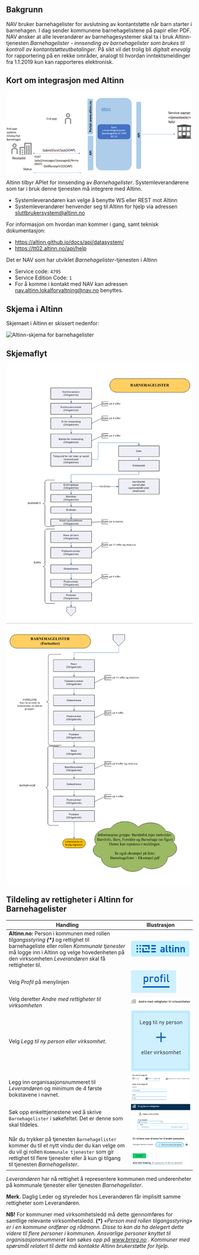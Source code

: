## Bakgrunn

NAV bruker barnehagelister for avslutning av kontantstøtte når barn starter i barnehagen. I dag sender kommunene barnehagelistene på papir eller PDF. NAV ønsker at alle leverandører av barnehagesystemer skal ta i bruk Altinn-tjenesten _Barnehagelister - innsending av barnehagelister som brukes til kontroll av kontantstøtteutbetalinger_. På sikt vil det trolig bli _digitalt enevalg_ for rapportering på en rekke områder, analogt til hvordan inntektsmeldinger fra 1.1.2019 kun kan rapporteres elektronisk.

## Kort om integrasjon med Altinn
![Grensesnitt for innsending av Barnehagelister i Altinn](Barnehagelister-integrasjon-altinn.png)

Altinn tilbyr APIet for innsending av _Barnehagelister_. Systemleverandørene som tar i bruk denne tjenesten må integrere med Altinn. 
- Systemleverandøren kan velge å benytte WS eller REST mot Altinn
- Systemleverandører henvender seg til Altinn for hjelp via adressen sluttbrukersystem@altinn.no

For informasjon om hvordan man kommer i gang, samt teknisk dokumentasjon:
- https://altinn.github.io/docs/api/datasystem/
- https://tt02.altinn.no/api/help

Det er NAV som har utviklet _Barnehagelister_-tjenesten i Altinn
- Service code: `4795` 
- Service Edition Code: `1`
- For å komme i kontakt med NAV kan adressen nav.altinn.lokalforvaltning@nav.no benyttes.

## Skjema i Altinn
Skjemaet i Altinn er skissert nedenfor:

![Altinn-skjema for barnehagelister](Barnehageliste-skjema.png)

## Skjemaflyt
![Skjemaflyt for barnehagelister 1](Barnehageliste-skjemaflyt-1.png)
![Skjemaflyt for barnehagelister 1](Barnehageliste-skjemaflyt-2.png)

## Tildeling av rettigheter i Altinn for Barnehagelister

| Handling                          | Illustrasjon |
|-----------------------------------|--------------|
| **Altinn.no:** Person i kommunen med rollen _tilgangsstyring **(*)**_ og rettighet til barnehageliste eller rollen _Kommunale tjenester_ må logge inn i Altinn og velge hovedenheten på den virksomheten _Leverandøren_ skal få rettigheter til. | ![Altinn](Rettighet-Altinn.png) |
| Velg _Profil_ på menylinjen | ![Profil](Rettighet-profil.png) |
| Velg deretter _Andre med rettigheter til virksomheten_ | ![Virksomhet](Rettighet-virksomhet.png)
| Velg _Legg til ny person eller virksomhet_. | ![Legg til](Rettighet-legg-til.png) |
| Legg inn organisasjonsnummeret til _Leverandøren_ og minimum de 4 første bokstavene i navnet.| ![Legg inn](Rettighet-registrer.png) |
| Søk opp enkelttjenestene ved å skrive `Barnehagelister` i søkefeltet. Det er denne som skal tildeles. | ![Søk](Rettighet-tildel.png) |
| Når du trykker på tjenesten `Barnehagelister` kommer du til et nytt vindu der du kan velge om du vil gi rollen `Kommunale tjenester` som gir rettighet til flere tjenester eller å kun gi tilgang til tjenesten _Barnehagelister_. | ![Fullfør](Rettighet-fullfoer.png) |

_Leverandøren_ har nå rettighet å representere kommunen med underenheter på kommunale tjenester eller tjenesten _Barnehagelister_.

**Merk**. Daglig Leder og styreleder hos Leverandøren får implisitt samme rettigheter som Leverandøren.

**NB!** For kommuner med virksomhetsledd må dette gjennomføres for samtlige relevante virksomhetsledd.
**(*)** _«Person med rollen tilgangsstyring» er i en kommune ordfører og rådmann. Disse to kan da ha delegert dette videre til flere personer i kommunen. Ansvarlige personer knyttet til organisasjonsnummeret kan søkes opp på www.brreg.no . Kommuner med spørsmål relatert til dette må kontakte Altinn brukerstøtte for hjelp._
